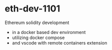 # eth-dev-1101
Ethereum solidity development
- in a docker based dev environment 
- utilizing docker compose 
- and vscode with remote containers extension
